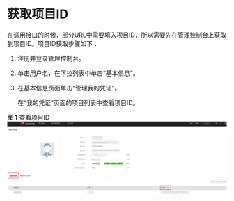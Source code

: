 # 获取项目ID<a name="ZH-CN_TOPIC_0134148841"></a>

在调用接口的时候，部分URL中需要填入项目ID，所以需要先在管理控制台上获取到项目ID。项目ID获取步骤如下：

1.  注册并登录管理控制台。
2.  单击用户名，在下拉列表中单击“基本信息”。
3.  在基本信息页面单击“管理我的凭证”。

    在“我的凭证”页面的项目列表中查看项目ID。


**图 1**  查看项目ID<a name="zh-cn_topic_0022240255_fig48412424201120"></a>  
![](figures/查看项目ID.png "查看项目ID")

